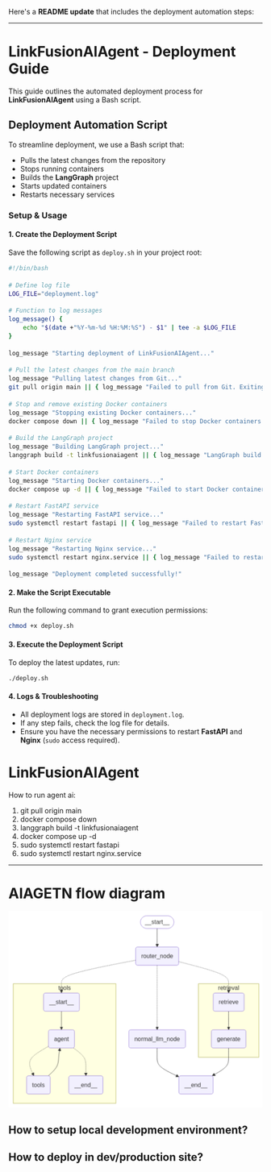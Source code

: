 Here's a **README update** that includes the deployment automation steps:  

---

# **LinkFusionAIAgent - Deployment Guide**  

This guide outlines the automated deployment process for **LinkFusionAIAgent** using a Bash script.  

## **Deployment Automation Script**  

To streamline deployment, we use a Bash script that:  
- Pulls the latest changes from the repository  
- Stops running containers  
- Builds the **LangGraph** project  
- Starts updated containers  
- Restarts necessary services  

### **Setup & Usage**  

#### **1. Create the Deployment Script**  
Save the following script as `deploy.sh` in your project root:  

```bash
#!/bin/bash

# Define log file
LOG_FILE="deployment.log"

# Function to log messages
log_message() {
    echo "$(date +"%Y-%m-%d %H:%M:%S") - $1" | tee -a $LOG_FILE
}

log_message "Starting deployment of LinkFusionAIAgent..."

# Pull the latest changes from the main branch
log_message "Pulling latest changes from Git..."
git pull origin main || { log_message "Failed to pull from Git. Exiting."; exit 1; }

# Stop and remove existing Docker containers
log_message "Stopping existing Docker containers..."
docker compose down || { log_message "Failed to stop Docker containers. Exiting."; exit 1; }

# Build the LangGraph project
log_message "Building LangGraph project..."
langgraph build -t linkfusionaiagent || { log_message "LangGraph build failed. Exiting."; exit 1; }

# Start Docker containers
log_message "Starting Docker containers..."
docker compose up -d || { log_message "Failed to start Docker containers. Exiting."; exit 1; }

# Restart FastAPI service
log_message "Restarting FastAPI service..."
sudo systemctl restart fastapi || { log_message "Failed to restart FastAPI. Exiting."; exit 1; }

# Restart Nginx service
log_message "Restarting Nginx service..."
sudo systemctl restart nginx.service || { log_message "Failed to restart Nginx. Exiting."; exit 1; }

log_message "Deployment completed successfully!"
```

#### **2. Make the Script Executable**  
Run the following command to grant execution permissions:  
```bash
chmod +x deploy.sh
```

#### **3. Execute the Deployment Script**  
To deploy the latest updates, run:  
```bash
./deploy.sh
```

#### **4. Logs & Troubleshooting**  
- All deployment logs are stored in `deployment.log`.  
- If any step fails, check the log file for details.  
- Ensure you have the necessary permissions to restart **FastAPI** and **Nginx** (`sudo` access required).  




# LinkFusionAIAgent

How to run agent ai:

1. git pull origin main
1. docker compose down
2. langgraph build -t linkfusionaiagent
3. docker compose up -d
4. sudo systemctl restart fastapi
5. sudo systemctl restart nginx.service




---

# AIAGETN flow diagram

![Memories Explorer](./static/diagram.png)

## How to setup local development environment?

## How to deploy in dev/production site?


